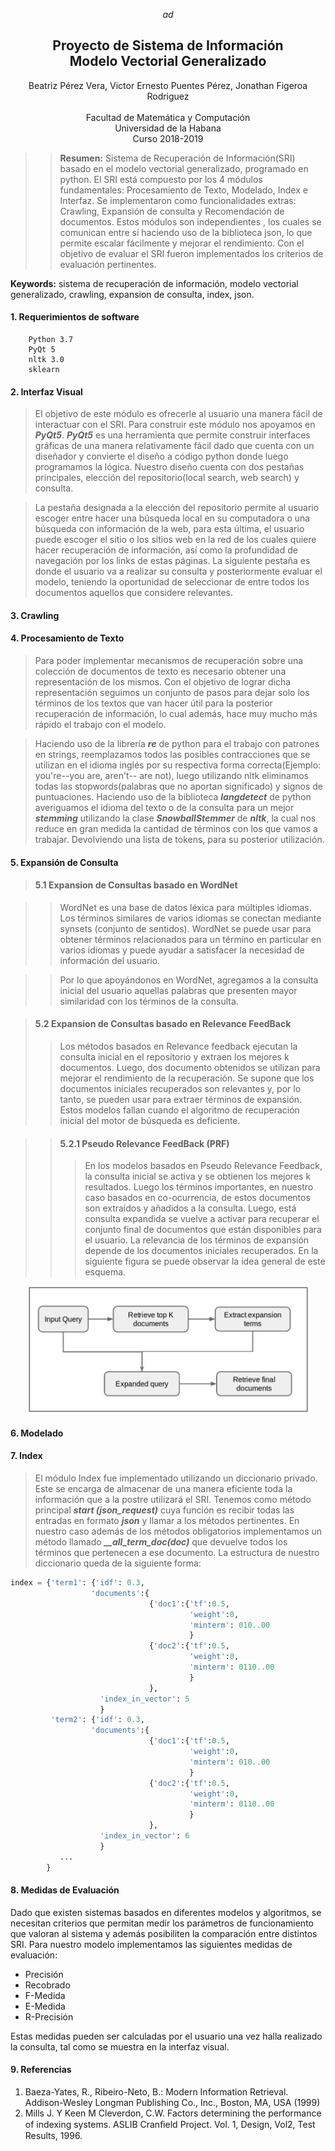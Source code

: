 $$ ad $$


## <center> Proyecto de Sistema de Información </br> Modelo Vectorial Generalizado </center>
<center>Beatriz Pérez Vera, Victor Ernesto Puentes Pérez, Jonathan Figeroa Rodriguez</center>
</br>
<center> Facultad de Matemática y Computación </br> Universidad de la Habana </br> Curso 2018-2019 </center>






>>**Resumen:** Sistema de Recuperación de Información(SRI) basado en el modelo vectorial generalizado, programado en python. El SRI está compuesto por los 4 módulos fundamentales: Procesamiento de Texto, Modelado, Index e Interfaz. Se implementaron como funcionalidades extras: Crawling, Expansión de consulta y Recomendación de documentos. Estos módulos son independientes   , los cuales se comunican entre sí haciendo uso de la biblioteca json, lo que permite escalar fácilmente y mejorar el rendimiento. Con el objetivo de evaluar el SRI fueron implementados los criterios de evaluación pertinentes.

**Keywords:** sistema de recuperación de información, modelo vectorial generalizado, crawling, expansion de consulta, index, json.

#### 1. Requerimientos de software
        Python 3.7 
        PyQt 5
        nltk 3.0
        sklearn

#### 2. Interfaz Visual
> El objetivo de este módulo es ofrecerle al usuario una manera fácil de interactuar con el SRI. Para construir este módulo nos apoyamos en ***PyQt5***. ***PyQt5*** es una herramienta que permite construir interfaces gráficas de una manera relativamente fácil dado que cuenta con un diseñador y convierte el diseño a código python donde luego programamos la lógica. Nuestro diseño cuenta con dos pestañas principales, elección del repositorio(local search, web search) y consulta. 

> La pestaña designada a la elección del repositorio permite al usuario escoger entre hacer una búsqueda local en su computadora o una búsqueda con información de la web, para esta última, el usuario puede escoger el sitio o los sitios web en la red de los cuales quiere hacer recuperación de información, así como la profundidad de navegación por los links de estas páginas. La siguiente pestaña es donde el usuario va a realizar su consulta y posteriormente evaluar el modelo, teniendo la oportunidad de seleccionar de entre todos los documentos aquellos que considere relevantes.
>
#### 3. Crawling

#### 4. Procesamiento de Texto
>Para poder implementar mecanismos de recuperación sobre una colección de documentos de texto es necesario obtener una representación de los mismos. Con el objetivo de lograr dicha representación seguimos un conjunto de pasos para dejar solo los términos de los textos que van hacer útil para la posterior recuperación de información, lo cual además, hace muy mucho más rápido el trabajo con el modelo. 

>Haciendo uso de la librería ***re*** de python para el trabajo con patrones en strings, reemplazamos todos las posibles contracciones que se utilizan en el idioma inglés por su respectiva forma correcta(Ejemplo: you're--you are, aren't-- are not), luego utilizando nltk eliminamos todas las stopwords(palabras que no aportan significado) y signos de puntuaciones. Haciendo uso de la biblioteca ***langdetect*** de python averiguamos el idioma del texto o de la consulta para un mejor ***stemming*** utilizando la clase ***SnowballStemmer*** de ***nltk***, la cual nos reduce en gran medida la cantidad de términos con los que vamos a trabajar. Devolviendo una lista de tokens, para su posterior utilización.

#### 5. Expansión de Consulta
>#### 5.1 Expansion de Consultas basado en WordNet

>> WordNet es una base de datos léxica para múltiples idiomas. Los términos similares de varios idiomas se conectan mediante synsets (conjunto de sentidos). WordNet se puede usar para obtener términos relacionados para un término en particular en varios idiomas y puede ayudar a satisfacer la necesidad de información del usuario.

>>Por lo que apoyándonos en WordNet, agregamos a la consulta inicial del usuario aquellas palabras que presenten mayor similaridad con los términos de la consulta.

>#### 5.2 Expansion de Consultas basado en Relevance FeedBack 
>>Los métodos basados ​​en Relevance feedback ejecutan la consulta inicial en el repositorio y extraen los mejores k documentos. Luego, dos documento obtenidos se utilizan para mejorar el rendimiento de la recuperación. Se supone que los documentos iniciales recuperados son relevantes y, por lo tanto, se pueden usar para extraer términos de expansión. Estos modelos fallan cuando el algoritmo de recuperación inicial del motor de búsqueda es deficiente.

>>#### 5.2.1 Pseudo Relevance FeedBack (PRF)
>>> En los modelos basados ​​en Pseudo Relevance Feedback, la consulta inicial se activa y se obtienen los mejores k resultados. Luego los términos importantes, en nuestro caso basados ​​en co-ocurrencia, de estos documentos son extraídos y añadidos a la consulta. Luego, está consulta expandida se vuelve a activar para recuperar el conjunto final de documentos que están disponibles para el usuario. La relevancia de los términos de expansión depende de los documentos iniciales recuperados. En la siguiente figura se puede observar la idea general de este esquema.


<p align="center">
        <img src="modelo_FB.png" width="450">  
</p>

#### 6. Modelado

#### 7. Index
>El módulo Index fue implementado utilizando un diccionario privado. Este se encarga de almacenar de una manera eficiente toda la información que a la postre utilizará el SRI. Tenemos como método principal ***start (json_request)*** cuya función es recibir todas las entradas en formato ***json*** y llamar a los métodos pertinentes. En nuestro caso además de los métodos obligatorios implementamos un método llamado ***__all_term_doc(doc)*** que devuelve todos los términos que pertenecen a ese documento. La estructura de nuestro diccionario queda de la siguiente forma:
```python
index = {'term1': {'idf': 0.3,
                  'documents':{
                               {'doc1':{'tf':0.5,
                                        'weight':0,
                                        'minterm': 010..00
                                        }
                               {'doc2':{'tf':0.5,
                                        'weight':0,
                                        'minterm': 0110..00
                                        }
                               },
                    'index_in_vector': 5
                    }
         'term2': {'idf': 0.3,
                  'documents':{
                               {'doc1':{'tf':0.5,
                                        'weight':0,
                                        'minterm': 010..00
                                        }
                               {'doc2':{'tf':0.5,
                                        'weight':0,
                                        'minterm': 0110..00
                                        }
                               },
                    'index_in_vector': 6
                    }
           ...         
        }

```


#### 8. Medidas de Evaluación
Dado que existen sistemas basados en diferentes modelos y algoritmos, se necesitan criterios que permitan medir los parámetros de funcionamiento que valoran al sistema y además posibiliten la comparación entre distintos SRI. Para nuestro modelo implementamos las siguientes medidas de evaluación:
- Precisión
- Recobrado
- F-Medida
- E-Medida
- R-Precisión

Estas medidas pueden ser calculadas por el usuario una vez halla realizado la consulta, tal como se muestra en la interfaz visual.

#### 9. Referencias
1. Baeza-Yates, R., Ribeiro-Neto, B.: Modern Information Retrieval. Addison-Wesley Longman Publishing Co., Inc., Boston, MA, USA (1999)
2. Mills J. Y Keen M Cleverdon, C.W. Factors determining the performance of indexing systems. ASLIB Cranﬁeld Project. Vol. 1, Design, Vol2, Test Results, 1996. 
